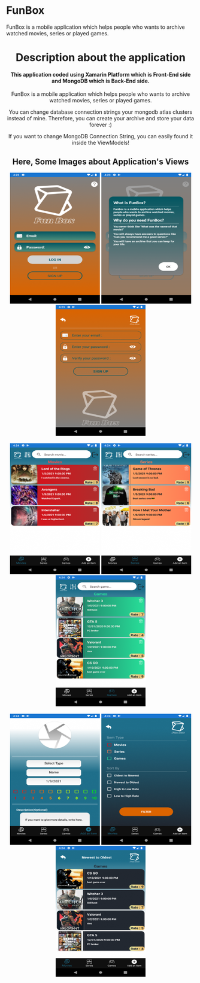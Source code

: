 # FunBox
FunBox is a mobile application which helps people who wants to archive watched movies, series or played games.
<!DOCTYPE html>
<html>
<head>
	<meta charset="utf-8"/>
</head>
<body>
  <center>
<h1>Description about the application</h1>

<h4>This application coded using Xamarin Platform which is Front-End side and MongoDB which is Back-End side. </h4>

<p>FunBox is a mobile application which helps people who wants to archive watched movies, series or played games.</p>
<p>You can change database connection strings your mongodb atlas clusters instead of mine. Therefore, you can create your archive and store your data forever :)</p>
<p> If you want to change MongoDB Connection String, you can easily found it inside the ViewModels! </p>
<h2>Here, Some Images about Application's Views</h2>

  <div>
<img src= "Some images/1.png" width="240" height="350">
<img src= "Some images/2.png" width="240" height="350">
<img src= "Some images/3.png" width="240" height="350">

</div>
</br>
 <div>
  <img src= "Some images/4.png" width="240" height="350">
<img src= "Some images/5.png" width="240" height="350">
<img src= "Some images/6.png" width="240" height="350">
  </div>
  </br>
   <div>
  <img src= "Some images/7.png" width="240" height="350">
<img src= "Some images/8.png" width="240" height="350">
<img src= "Some images/9.png" width="240" height="350">
  </div>
  </center>
</body>

</html>
